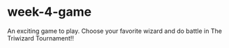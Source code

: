 # week-4-game

An exciting game to play. Choose your favorite wizard and do battle in The Triwizard Tournament!!
